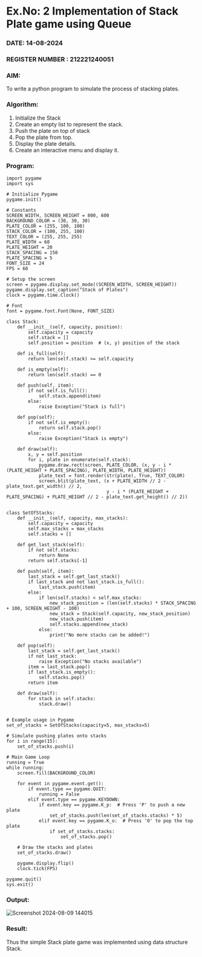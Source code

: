 # Ex.No: 2 Implementation of Stack Plate game using Queue 
### DATE: 14-08-2024                                                                           
### REGISTER NUMBER : 212221240051
### AIM: 
To write a python program to simulate the process of stacking plates.
### Algorithm:
1. Initialize the Stack
2. Create an empty list to represent the stack.
3. Push the plate on top of stack
4. Pop the plate from top.
5. Display the plate details.
6. Create an interactive menu and display it.
### Program:
```
import pygame
import sys

# Initialize Pygame
pygame.init()

# Constants
SCREEN_WIDTH, SCREEN_HEIGHT = 800, 600
BACKGROUND_COLOR = (30, 30, 30)
PLATE_COLOR = (255, 100, 100)
STACK_COLOR = (100, 255, 100)
TEXT_COLOR = (255, 255, 255)
PLATE_WIDTH = 60
PLATE_HEIGHT = 20
STACK_SPACING = 150
PLATE_SPACING = 5
FONT_SIZE = 24
FPS = 60

# Setup the screen
screen = pygame.display.set_mode((SCREEN_WIDTH, SCREEN_HEIGHT))
pygame.display.set_caption("Stack of Plates")
clock = pygame.time.Clock()

# Font
font = pygame.font.Font(None, FONT_SIZE)

class Stack:
    def __init__(self, capacity, position):
        self.capacity = capacity
        self.stack = []
        self.position = position  # (x, y) position of the stack

    def is_full(self):
        return len(self.stack) >= self.capacity

    def is_empty(self):
        return len(self.stack) == 0

    def push(self, item):
        if not self.is_full():
            self.stack.append(item)
        else:
            raise Exception("Stack is full")

    def pop(self):
        if not self.is_empty():
            return self.stack.pop()
        else:
            raise Exception("Stack is empty")

    def draw(self):
        x, y = self.position
        for i, plate in enumerate(self.stack):
            pygame.draw.rect(screen, PLATE_COLOR, (x, y - i * (PLATE_HEIGHT + PLATE_SPACING), PLATE_WIDTH, PLATE_HEIGHT))
            plate_text = font.render(str(plate), True, TEXT_COLOR)
            screen.blit(plate_text, (x + PLATE_WIDTH // 2 - plate_text.get_width() // 2, 
                                     y - i * (PLATE_HEIGHT + PLATE_SPACING) + PLATE_HEIGHT // 2 - plate_text.get_height() // 2))


class SetOfStacks:
    def __init__(self, capacity, max_stacks):
        self.capacity = capacity
        self.max_stacks = max_stacks
        self.stacks = []

    def get_last_stack(self):
        if not self.stacks:
            return None
        return self.stacks[-1]

    def push(self, item):
        last_stack = self.get_last_stack()
        if last_stack and not last_stack.is_full():
            last_stack.push(item)
        else:
            if len(self.stacks) < self.max_stacks:
                new_stack_position = (len(self.stacks) * STACK_SPACING + 100, SCREEN_HEIGHT - 100)
                new_stack = Stack(self.capacity, new_stack_position)
                new_stack.push(item)
                self.stacks.append(new_stack)
            else:
                print("No more stacks can be added!")

    def pop(self):
        last_stack = self.get_last_stack()
        if not last_stack:
            raise Exception("No stacks available")
        item = last_stack.pop()
        if last_stack.is_empty():
            self.stacks.pop()
        return item

    def draw(self):
        for stack in self.stacks:
            stack.draw()


# Example usage in Pygame
set_of_stacks = SetOfStacks(capacity=5, max_stacks=5)

# Simulate pushing plates onto stacks
for i in range(15):
    set_of_stacks.push(i)

# Main Game Loop
running = True
while running:
    screen.fill(BACKGROUND_COLOR)

    for event in pygame.event.get():
        if event.type == pygame.QUIT:
            running = False
        elif event.type == pygame.KEYDOWN:
            if event.key == pygame.K_p:  # Press 'P' to push a new plate
                set_of_stacks.push(len(set_of_stacks.stacks) * 5)
            elif event.key == pygame.K_o:  # Press 'O' to pop the top plate
                if set_of_stacks.stacks:
                    set_of_stacks.pop()

    # Draw the stacks and plates
    set_of_stacks.draw()

    pygame.display.flip()
    clock.tick(FPS)

pygame.quit()
sys.exit()

```
### Output:
![Screenshot 2024-08-09 144015](https://github.com/user-attachments/assets/f9d46df5-1149-4215-974c-8d1e9cb591bf)

### Result:
Thus the simple Stack plate game was implemented using data structure Stack.
